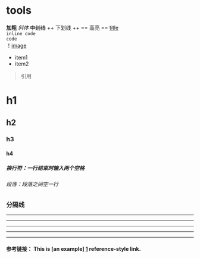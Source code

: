 # tools
**加粗**
*斜体*
~~中划线~~
++ 下划线 ++
== 高亮 ==
[title](http://www.baidu.com)  
`inline code`  
```code```  
！[image](https://ztstatictest.oss-cn-hangzhou.aliyuncs.com/chengxin_rz/15340560081069775062e2cc8f29ceaecbaf270005e6dad.png)  
* item1
* item2
> 引用

# h1
## h2
### h3
#### h4
##### 换行符：一行结束时输入两个空格  
###### 段落：段落之间空一行

### 分隔线
***
* * *
*****
- - -
----------

#### 参考链接： This is [an example] [1] reference-style link.
  [1]: http://example.com/  "Optional Title Here"
